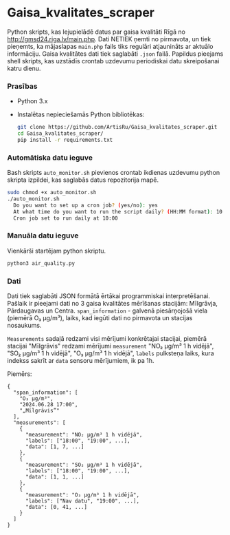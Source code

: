 # Gaisa_kvalitates_scraper
Python skripts, kas lejupielādē datus par gaisa kvalitāti Rīgā no http://gmsd24.riga.lv/main.php. Dati NETIEK ņemti no pirmavota, un tiek pieņemts, ka mājaslapas `main.php` fails tiks regulāri atjaunināts ar aktuālo informāciju. Gaisa kvalitātes dati tiek saglabāti `.json` failā. Papildus pieejams shell skripts, kas uzstādīs crontab uzdevumu periodiskai datu skreipošanai katru dienu.

### Prasības
- Python 3.x
- Instalētas nepieciešamās Python bibliotēkas:

  ```bash
  git clone https://github.com/ArtisRu/Gaisa_kvalitates_scraper.git
  cd Gaisa_kvalitates_scraper/
  pip install -r requirements.txt
  ```

### Automātiska datu ieguve
Bash skripts `auto_monitor.sh` pievienos crontab ikdienas uzdevumu python skripta izpildei, kas saglabās datus repozitorija mapē.
  ```bash
  sudo chmod +x auto_monitor.sh
  ./auto_monitor.sh 
    Do you want to set up a cron job? (yes/no): yes
    At what time do you want to run the script daily? (HH:MM format): 10:00
    Cron job set to run daily at 10:00
  ```

### Manuāla datu ieguve
Vienkārši startējam python skriptu.
```bash
python3 air_quality.py
```

### Dati
Dati tiek saglabāti JSON formātā ērtākai programmiskai interpretēšanai. Pašlaik ir pieejami dati no 3 gaisa kvalitātes mērīšanas stacijām: Mīlgrāvja, Pārdaugavas un Centra. 
`span_information` - galvenā piesārņojošā viela (piemērā O₃ µg/m³), laiks, kad iegūti dati no pirmavota un stacijas nosaukums.

`Measurements` sadaļā redzami visi mērījumi konkrētajai stacijai, piemērā stacijai "Mīlgrāvis" redzami mērījumi `measurement` "NO₂ µg/m³ 1 h vidējā", "SO₂ µg/m³ 1 h vidējā", "O₃ µg/m³ 1 h vidējā", `labels` pulksteņa laiks, kura indekss sakrīt ar `data` sensoru mērījumiem, ik pa 1h.

Piemērs:
```
{
  "span_information": [
    "O₃ µg/m³",
    "2024.06.28 17:00",
    "„Mīlgrāvis”"
  ],
  "measurements": [
    {
      "measurement": "NO₂ µg/m³ 1 h vidējā",
      "labels": ["18:00", "19:00", ...],
      "data": [1, 7, ...]
    },
    {
      "measurement": "SO₂ µg/m³ 1 h vidējā",
      "labels": ["18:00", "19:00", ...],
      "data": [1, 1, ...]
    },
    {
      "measurement": "O₃ µg/m³ 1 h vidējā",
      "labels": ["Nav datu", "19:00", ...],
      "data": [0, 41, ...]
    }
  ]
}
```
